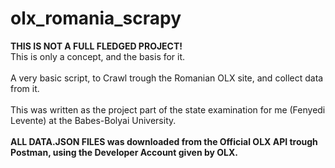 # olx_romania_scrapy

<strong>THIS IS NOT A FULL FLEDGED PROJECT!</strong> <br/> This is only a concept, and the basis for it.<br/><br/>
A very basic script, to Crawl trough the Romanian OLX site, and collect data from it.<br/><br/>
This was written as the project part of the state examination for me (Fenyedi Levente) at the Babes-Bolyai University.<br/><br/>
<strong>ALL DATA.JSON FILES was downloaded from the Official OLX API trough Postman, using the Developer Account given by OLX.</strong><br/><br/>